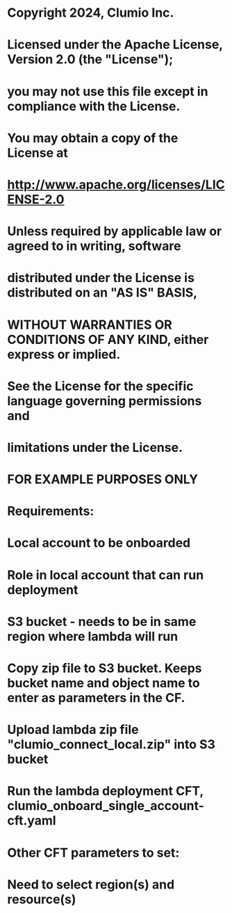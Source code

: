 # Copyright 2024, Clumio Inc.

# Licensed under the Apache License, Version 2.0 (the "License");
# you may not use this file except in compliance with the License.
# You may obtain a copy of the License at

#    http://www.apache.org/licenses/LICENSE-2.0

# Unless required by applicable law or agreed to in writing, software
# distributed under the License is distributed on an "AS IS" BASIS,
# WITHOUT WARRANTIES OR CONDITIONS OF ANY KIND, either express or implied.
# See the License for the specific language governing permissions and
# limitations under the License.

# FOR EXAMPLE PURPOSES ONLY

#
# Requirements: 
#  Local account to be onboarded
#  Role in local account that can run deployment
#  S3 bucket - needs to be in same region where lambda will run
# Copy zip file to S3 bucket.  Keeps bucket name and object name to enter as parameters in the CF.

# Upload lambda zip file "clumio_connect_local.zip" into S3 bucket

# Run the lambda deployment CFT, clumio_onboard_single_account-cft.yaml
#
# Other CFT parameters to set:
# Need to select region(s) and resource(s)
